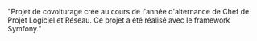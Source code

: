 "Projet de covoiturage crée au cours de l'année d'alternance de Chef de Projet Logiciel et Réseau.
Ce projet a été réalisé avec le framework Symfony." 
